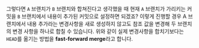 그렇다면 `A` 브랜치가 `B` 브랜치와 합쳐진다고 생각했을 때 현재 `A` 브랜치가 가리키는 커밋을 `B` 브랜치에서 내용이 추가된 커밋으로 설정하면 되겠죠?
이렇게 진행할 경우 A 브랜치에서 내용 추가라는 변경사항을 새로 생성하지 않고도 참조 값을 변경해 두 브랜치의 변경 사항을 하나로 합칠 수 있습니다.
위와 같이 실제 변경사항을 합치기보다는 `HEAD`를 옮기는 방법을 **fast-forward merge**라고 합니다.
